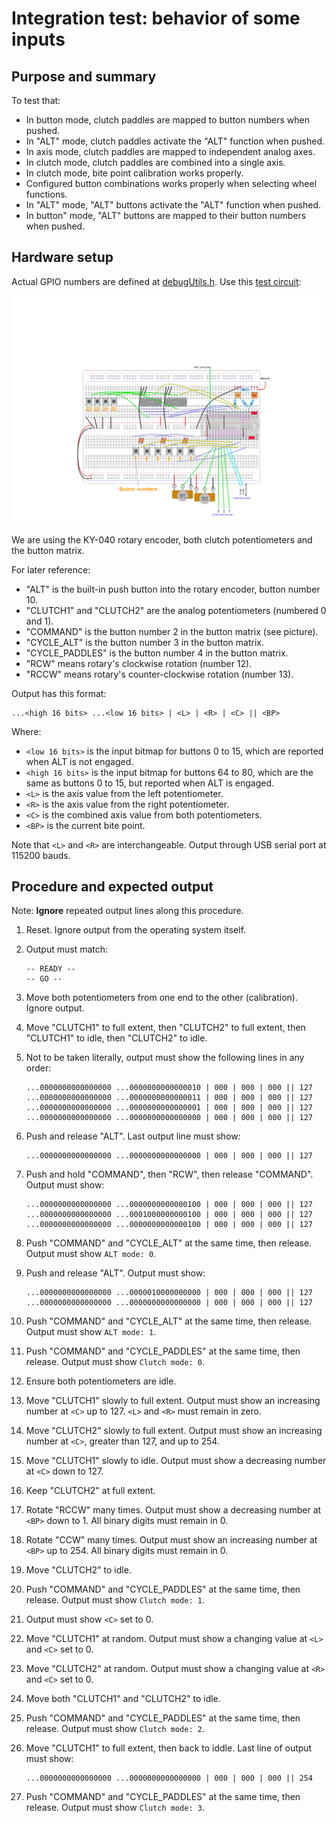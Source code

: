 # Integration test: behavior of some inputs

## Purpose and summary

To test that:

- In button mode, clutch paddles are mapped to button numbers when pushed.
- In "ALT" mode, clutch paddles activate the "ALT" function when pushed.
- In axis mode, clutch paddles are mapped to independent analog axes.
- In clutch mode, clutch paddles are combined into a single axis.
- In clutch mode, bite point calibration works properly.
- Configured button combinations works properly when selecting wheel functions.
- In "ALT" mode, "ALT" buttons activate the "ALT" function when pushed.
- In button" mode, "ALT" buttons are mapped to their button numbers when pushed.

## Hardware setup

Actual GPIO numbers are defined at [debugUtils.h](./debugUtils.h).
Use this [test circuit](../../Protoboards/ESP32-WROOM-DevKitC-1.diy):

![Test circuit image](../../Protoboards/ProtoBoard-ESP32-Dekvit-C-1.png)

We are using the KY-040 rotary encoder, both clutch potentiometers and the button matrix.

For later reference:

- "ALT" is the built-in push button into the rotary encoder, button number 10.
- "CLUTCH1" and "CLUTCH2" are the analog potentiometers (numbered 0 and 1).
- "COMMAND" is the button number 2 in the button matrix (see picture).
- "CYCLE_ALT" is the button number 3 in the button matrix.
- "CYCLE_PADDLES" is the button number 4 in the button matrix.
- "RCW" means rotary's clockwise rotation (number 12).
- "RCCW" means rotary's counter-clockwise rotation (number 13).

Output has this format:

  ```text
  ...<high 16 bits> ...<low 16 bits> | <L> | <R> | <C> || <BP>
  ```

Where:

- `<low 16 bits>` is the input bitmap for buttons 0 to 15, which are reported when ALT is not engaged.
- `<high 16 bits>` is the input bitmap for buttons 64 to 80, which are the same as buttons 0 to 15,
  but reported when ALT is engaged.
- `<L>` is the axis value from the left potentiometer.
- `<R>` is the axis value from the right potentiometer.
- `<C>` is the combined axis value from both potentiometers.
- `<BP>` is the current bite point.

Note that `<L>` and `<R>` are interchangeable.
Output through USB serial port at 115200 bauds.

## Procedure and expected output

Note: **Ignore** repeated output lines along this procedure.

1. Reset. Ignore output from the operating system itself.
2. Output must match:

   ```text
   -- READY --
   -- GO --
   ```

3. Move both potentiometers from one end to the other (calibration). Ignore output.
4. Move "CLUTCH1" to full extent, then "CLUTCH2" to full extent, then "CLUTCH1" to idle, then "CLUTCH2" to idle.
5. Not to be taken literally, output must show the following lines in any order:

   ```text
   ...0000000000000000 ...0000000000000010 | 000 | 000 | 000 || 127
   ...0000000000000000 ...0000000000000011 | 000 | 000 | 000 || 127
   ...0000000000000000 ...0000000000000001 | 000 | 000 | 000 || 127
   ...0000000000000000 ...0000000000000000 | 000 | 000 | 000 || 127
   ```

6. Push and release "ALT". Last output line must show:

   ```text
   ...0000000000000000 ...0000000000000000 | 000 | 000 | 000 || 127
   ```

7. Push and hold "COMMAND", then "RCW", then release "COMMAND". Output must show:

   ```text
   ...0000000000000000 ...0000000000000100 | 000 | 000 | 000 || 127
   ...0000000000000000 ...0001000000000100 | 000 | 000 | 000 || 127
   ...0000000000000000 ...0000000000000100 | 000 | 000 | 000 || 127
   ```

8. Push "COMMAND" and "CYCLE_ALT" at the same time, then release. Output must show `ALT mode: 0`.
9. Push and release "ALT". Output must show:

   ```text
   ...0000000000000000 ...0000010000000000 | 000 | 000 | 000 || 127
   ...0000000000000000 ...0000000000000000 | 000 | 000 | 000 || 127
   ```

10. Push "COMMAND" and "CYCLE_ALT" at the same time, then release. Output must show `ALT mode: 1`.
11. Push "COMMAND" and "CYCLE_PADDLES" at the same time, then release. Output must show `Clutch mode: 0`.
12. Ensure both potentiometers are idle.
13. Move "CLUTCH1" slowly to full extent. Output must show an increasing number at `<C>` up to 127. `<L>` and `<R>` must remain in zero.
14. Move "CLUTCH2" slowly to full extent. Output must show an increasing number at `<C>`, greater than 127, and up to 254.
15. Move "CLUTCH1" slowly to idle. Output must show a decreasing number at `<C>` down to 127.
16. Keep "CLUTCH2" at full extent.
17. Rotate "RCCW" many times. Output must show a decreasing number at `<BP>` down to 1. All binary digits must remain in 0.
18. Rotate "CCW" many times. Output must show an increasing number at `<BP>` up to 254. All binary digits must remain in 0.
19. Move "CLUTCH2" to idle.
20. Push "COMMAND" and "CYCLE_PADDLES" at the same time, then release. Output must show `Clutch mode: 1`.
21. Output must show `<C>` set to 0.
22. Move "CLUTCH1" at random. Output must show a changing value at `<L>` and `<C>` set to 0.
23. Move "CLUTCH2" at random. Output must show a changing value at `<R>` and `<C>` set to 0.
24. Move both "CLUTCH1" and "CLUTCH2" to idle.
25. Push "COMMAND" and "CYCLE_PADDLES" at the same time, then release. Output must show `Clutch mode: 2`.
26. Move "CLUTCH1" to full extent, then back to iddle. Last line of output must show:

    ```text
    ...0000000000000000 ...0000000000000000 | 000 | 000 | 000 || 254
    ```

27. Push "COMMAND" and "CYCLE_PADDLES" at the same time, then release. Output must show `Clutch mode: 3`.
